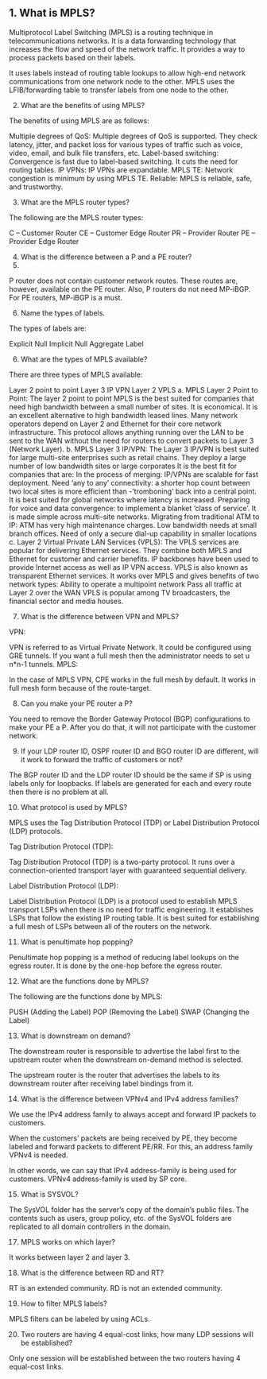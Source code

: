 ## 1. What is MPLS?
Multiprotocol Label Switching (MPLS) is a routing technique in telecommunications networks. It is a data forwarding technology that increases the flow and speed of the network traffic. It provides a way to process packets based on their labels. 

It uses labels instead of routing table lookups to allow high-end network communications from one network node to the other. MPLS uses the LFIB/forwarding table to transfer labels from one node to the other. 

2. What are the benefits of using MPLS?
   
The benefits of using MPLS are as follows:

Multiple degrees of QoS:  Multiple degrees of QoS is supported. They check latency, jitter, and packet loss for various types of traffic such as voice, video, email, and bulk file transfers, etc.
Label-based switching:  Convergence is fast due to label-based switching. It cuts the need for routing tables.
IP VPNs:  IP VPNs are expandable.
MPLS TE:  Network congestion is minimum by using MPLS TE.
Reliable:  MPLS is reliable, safe, and trustworthy.

3. What are the MPLS router types?
   
The following are the MPLS router types:

C – Customer Router
CE – Customer Edge Router
PR – Provider Router
PE – Provider Edge Router

4. What is the difference between a P and a PE router?
5. 
P router does not contain customer network routes. These routes are, however, available on the PE router. Also, P routers do not need MP-iBGP. For PE routers, MP-iBGP is a must.

6. Name the types of labels.
   
The types of labels are:

Explicit Null
Implicit Null
Aggregate Label

6. What are the types of MPLS available?
   
There are three types of MPLS available:

Layer 2 point to point
Layer 3 IP VPN
Layer 2 VPLS
a. MPLS Layer 2 Point to Point:
The layer 2 point to point MPLS is the best suited for companies that need high bandwidth between a small number of sites.
It is economical.
It is an excellent alternative to high bandwidth leased lines.
Many network operators depend on Layer 2 and Ethernet for their core network infrastructure.
This protocol allows anything running over the LAN to be sent to the WAN without the need for routers to convert packets to Layer 3 (Network Layer).
b. MPLS Layer 3 IP/VPN:
The Layer 3 IP/VPN is best suited for large multi-site enterprises such as retail chains.
They deploy a large number of low bandwidth sites or large corporates
It is the best fit for companies that are:
In the process of merging: IP/VPNs are scalable for fast deployment.
Need ‘any to any’ connectivity: a shorter hop count between two local sites is more efficient than -’tromboning’ back into a central point. It is best suited for global networks where latency is increased.
Preparing for voice and data convergence: to implement a blanket ‘class of service’. It is made simple across multi-site networks.
Migrating from traditional ATM to IP: ATM has very high maintenance charges.
Low bandwidth needs at small branch offices.
Need of only a secure dial-up capability in smaller locations
c. Layer 2 Virtual Private LAN Services (VPLS):
The VPLS services are popular for delivering Ethernet services.
They combine both MPLS and Ethernet for customer and carrier benefits.
IP backbones have been used to provide Internet access as well as IP VPN access.
VPLS is also known as transparent Ethernet services.
It works over MPLS and gives benefits of two network types:
Ability to operate a multipoint network
Pass all traffic at Layer 2 over the WAN
VPLS is popular among TV broadcasters, the financial sector and media houses.


7. What is the difference between VPN and MPLS?
   
VPN:

VPN is referred to as Virtual Private Network. 
It could be configured using GRE tunnels. 
If you want a full mesh then the administrator needs to set u n*n-1 tunnels.
MPLS:

In the case of MPLS VPN, CPE works in the full mesh by default.
It works in full mesh form because of the route-target.

8. Can you make your PE router a P?
   
You need to remove the Border Gateway Protocol (BGP) configurations to make your PE a P. After you do that, it will not participate with the customer network.

9. If your LDP router ID, OSPF router ID and BGO router ID are different, will it work to forward the traffic of customers or not?
    
The BGP router ID and the LDP router ID should be the same if SP is using labels only for loopbacks. If labels are generated for each and every route then there is no problem at all.

10. What protocol is used by MPLS?
    
MPLS uses the Tag Distribution Protocol (TDP) or Label Distribution Protocol (LDP) protocols. 

Tag Distribution Protocol (TDP):

Tag Distribution Protocol (TDP) is a two-party protocol. It runs over a connection-oriented transport layer with guaranteed sequential delivery. 

Label Distribution Protocol (LDP):

Label Distribution Protocol (LDP) is a protocol used to establish MPLS transport LSPs when there is no need for traffic engineering. It establishes LSPs that follow the existing IP routing table. It is best suited for establishing a full mesh of LSPs between all of the routers on the network. 

11. What is penultimate hop popping?
    
Penultimate hop popping is a method of reducing label lookups on the egress router. It is done by the one-hop before the egress router.

12. What are the functions done by MPLS?
    
The following are the functions done by MPLS:

PUSH (Adding the Label)
POP (Removing the Label)
SWAP (Changing the Label)

13. What is downstream on demand?
    
The downstream router is responsible to advertise the label first to the upstream router when the downstream on-demand method is selected. 

The upstream router is the router that advertises the labels to its downstream router after receiving label bindings from it.

14. What is the difference between VPNv4 and IPv4 address families?
    
We use the IPv4 address family to always accept and forward IP packets to customers. 

When the customers’ packets are being received by PE, they become labeled and forward packets to different PE/RR. For this, an address family VPNv4 is needed.

In other words, we can say that IPv4 address-family is being used for customers. VPNv4 address-family is used by SP core.

15. What is SYSVOL?
    
The SysVOL folder has the server’s copy of the domain’s public files. The contents such as users, group policy, etc. of the SysVOL folders are replicated to all domain controllers in the domain. 

17. MPLS works on which layer?
    
It works between layer 2 and layer 3.

18. What is the difference between RD and RT?
    
RT is an extended community. RD is not an extended community.

19. How to filter MPLS labels?
    
MPLS filters can be labeled by using ACLs.

20. Two routers are having 4 equal-cost links, how many LDP sessions will be established?
    
Only one session will be established between the two routers having 4 equal-cost links.
